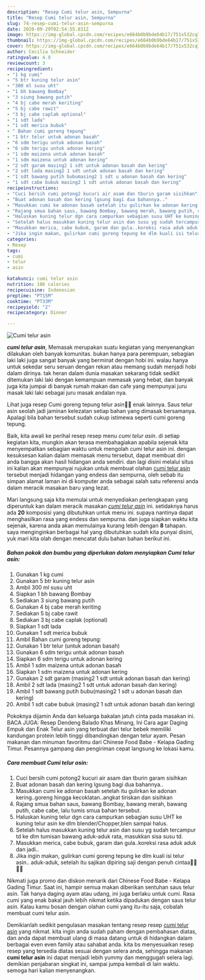 ```yaml
---
description: "Resep Cumi telur asin, Sempurna"
title: "Resep Cumi telur asin, Sempurna"
slug: 74-resep-cumi-telur-asin-sempurna
date: 2020-09-29T02:54:55.831Z
image: https://img-global.cpcdn.com/recipes/e664b0b9bde64b17/751x532cq70/cumi-telur-asin-foto-resep-utama.jpg
thumbnail: https://img-global.cpcdn.com/recipes/e664b0b9bde64b17/751x532cq70/cumi-telur-asin-foto-resep-utama.jpg
cover: https://img-global.cpcdn.com/recipes/e664b0b9bde64b17/751x532cq70/cumi-telur-asin-foto-resep-utama.jpg
author: Cecilia Schneider
ratingvalue: 4.9
reviewcount: 3
recipeingredient:
- "1 kg cumi"
- "5 btr kuning telur asin"
- "300 ml susu uht"
- "1 bh bawang Bombay"
- "3 siung bawang putih"
- "4 bj cabe merah keriting"
- "5 bj cabe rawit"
- "3 bj cabe caplak optional"
- "1 sdt lada"
- "1 sdt merica bubuk"
- " Bahan cumi goreng tepung"
- "1 btr telur untuk adonan basah"
- "6 sdm terigu untuk adonan basah"
- "6 sdm terigu untuk adonan kering"
- "1 sdm maizena untuk adonan basah"
- "1 sdm maizena untuk adonan kering"
- "2 sdt garam masing2 1 sdt untuk adonan basah dan kering"
- "2 sdt lada masing2 1 sdt untuk adonan basah dan kering"
- "1 sdt bawang putih bubumasing2 1 sdt u adonan basah dan kering"
- "1 sdt cabe bubuk masing2 1 sdt untuk adonan basah dan kering"
recipeinstructions:
- "Cuci bersih cumi potong2 kucuri air asam dan tburin garam sisihkan"
- "Buat adonan basah dan kering lgsung bagi dua bahannya.."
- "Masukkan cumi ke adonan basah setelah itu gulirkan ke adonan kering..goreng hingga kecoklatan..angkat tiriskan dan sisihkan"
- "Rajang smua bahan saus, bawang Bombay, bawang merah, bawang putih, cabe cabe, lalu tumis smua bahan tersebut."
- "Haluskan kuning telur dgn cara campurkan sebagian susu UHT ke kuning telur asin ke dlm blender/Chopper,blen sampai halus."
- "Setelah halus masukkan kuning telur asin dan susu yg sudah tercampur td ke dlm tumisan bawang aduk-aduk rata, masukkan sisa susu td."
- "Masukkan merica, cabe bubuk, garam dan gula..koreksi rasa aduk aduk dan jadi.."
- "Jika ingin makan, gulirkan cumi goreng tepung ke dlm kuali isi telur asin.. aduk-aduk, setelah itu sajikan dipiring saji dengan penuh cintaa🥰🥰😍😍"
categories:
- Resep
tags:
- cumi
- telur
- asin

katakunci: cumi telur asin 
nutrition: 186 calories
recipecuisine: Indonesian
preptime: "PT15M"
cooktime: "PT33M"
recipeyield: "2"
recipecategory: Dinner

---
```



![Cumi telur asin](https://img-global.cpcdn.com/recipes/e664b0b9bde64b17/751x532cq70/cumi-telur-asin-foto-resep-utama.jpg)

<b><i>cumi telur asin</i></b>, Memasak merupakan suatu kegiatan yang menyenangkan dilakukan oleh banyak komunitas. bukan hanya para perempuan, sebagian laki laki juga sangat banyak yang berminat dengan hobi ini. walau hanya untuk sekedar seru seruan dengan rekan atau memang sudah menjadi hobi dalam dirinya. tak heran dalam dunia masakan sekarang tidak sedikit ditemukan laki laki dengan kemampuan memasak yang hebat, dan banyak juga kita jumpai di banyak rumah makan dan cafe yang mempunyai juru masak laki laki sebagai juru masak andalan nya.

Lihat juga resep Cumi goreng tepung telur asin🐙🐙 enak lainnya. Saus telur asin seolah jadi jaminan kelezatan setiap bahan yang dimasak bersamanya. Apalagi bila bahan tersebut sudah cukup istimewa seperti cumi goreng tepung.

Baik, kita awali ke perihal resep resep menu <i>cumi telur asin</i>. di setiap kegiatan kita, mungkin akan terasa membahagiakan apabila sejenak kita menyempatkan sebagian waktu untuk mengolah cumi telur asin ini. dengan kesuksesan kalian dalam memasak menu tersebut, dapat membuat diri anda bangga akan hasil hidangan anda sendiri. dan lagi disini melalui situs ini kalian akan mempunyai rujukan untuk membuat olahan <u>cumi telur asin</u> tersebut menjadi hidangan yang endess dan sempurna, oleh sebab itu simpan alamat laman ini di komputer anda sebagai salah satu referensi anda dalam meracik masakan baru yang lezat.


Mari langsung saja kita memulai untuk menyediakan perlengkapan yang diperuntuk kan dalam meracik masakan <u><i>cumi telur asin</i></u> ini. setidaknya harus ada <b>20</b> komposisi yang dibutuhkan untuk menu ini. supaya nantinya dapat menghasilkan rasa yang endess dan sempurna. dan juga siapkan waktu kita sejenak, karena anda akan memulainya kurang lebih dengan <b>8</b> tahapan. saya menginginkan berbagai hal yang dibutuhkan sudah kita punyai disini, yuk mari kita olah dengan mencatat dulu bahan bahan berikut ini.

<!--inarticleads1-->

##### Bahan pokok dan bumbu yang diperlukan dalam menyiapkan Cumi telur asin:

1. Gunakan 1 kg cumi
1. Gunakan 5 btr kuning telur asin
1. Ambil 300 ml susu uht
1. Siapkan 1 bh bawang Bombay
1. Sediakan 3 siung bawang putih
1. Gunakan 4 bj cabe merah keriting
1. Sediakan 5 bj cabe rawit
1. Sediakan 3 bj cabe caplak (optional)
1. Siapkan 1 sdt lada
1. Gunakan 1 sdt merica bubuk
1. Ambil  Bahan cumi goreng tepung:
1. Gunakan 1 btr telur (untuk adonan basah)
1. Gunakan 6 sdm terigu untuk adonan basah
1. Siapkan 6 sdm terigu untuk adonan kering
1. Ambil 1 sdm maizena untuk adonan basah
1. Siapkan 1 sdm maizena untuk adonan kering
1. Gunakan 2 sdt garam (masing2 1 sdt untuk adonan basah dan kering)
1. Ambil 2 sdt lada (masing2 1 sdt untuk adonan basah dan kering)
1. Ambil 1 sdt bawang putih bubu(masing2 1 sdt u adonan basah dan kering)
1. Ambil 1 sdt cabe bubuk (masing2 1 sdt untuk adonan basah dan kering)


Pokoknya dijamin Anda dan keluarga bakalan jatuh cinta pada masakan ini. BACA JUGA: Resep Dendeng Balado Khas Minang, Ini Cara agar Daging Empuk dan Enak Telur asin yang terbuat dari telur bebek memiliki kandungan protein lebih tinggi dibandingkan dengan telur ayam. Pesan makanan dan minuman favoritmu dari Chinese Food Babe - Kelapa Gading Timur. Pesannya gampang dan pengiriman cepat langsung ke lokasi kamu. 

<!--inarticleads2-->

##### Cara membuat Cumi telur asin:

1. Cuci bersih cumi potong2 kucuri air asam dan tburin garam sisihkan
1. Buat adonan basah dan kering lgsung bagi dua bahannya..
1. Masukkan cumi ke adonan basah setelah itu gulirkan ke adonan kering..goreng hingga kecoklatan..angkat tiriskan dan sisihkan
1. Rajang smua bahan saus, bawang Bombay, bawang merah, bawang putih, cabe cabe, lalu tumis smua bahan tersebut.
1. Haluskan kuning telur dgn cara campurkan sebagian susu UHT ke kuning telur asin ke dlm blender/Chopper,blen sampai halus.
1. Setelah halus masukkan kuning telur asin dan susu yg sudah tercampur td ke dlm tumisan bawang aduk-aduk rata, masukkan sisa susu td.
1. Masukkan merica, cabe bubuk, garam dan gula..koreksi rasa aduk aduk dan jadi..
1. Jika ingin makan, gulirkan cumi goreng tepung ke dlm kuali isi telur asin.. aduk-aduk, setelah itu sajikan dipiring saji dengan penuh cintaa🥰🥰😍😍


Nikmati juga promo dan diskon menarik dari Chinese Food Babe - Kelapa Gading Timur. Saat ini, hampir semua makan diberikan sentuhan saus telur asin. Tak hanya daging ayam atau udang, ini juga berlaku untuk cumi. Rasa cumi yang enak bakal jauh lebih nikmat ketika dipadukan dengan saus telur asin. Kalau kamu bosan dengan olahan cumi yang itu-itu saja, cobalah membuat cumi telur asin. 

Demikianlah sedikit pengulasan masakan tentang resep resep <u>cumi telur asin</u> yang nikmat. kita ingin anda sudah paham dengan pembahasan diatas, dan anda dapat membuat ulang di masa datang untuk di hidangkan dalam berbagai even even family atau sahabat anda. kita bs menyesuaikan resep resep yang tersedia diatas sesuai dengan selera anda, sehingga makanan <b>cumi telur asin</b> ini dapat menjadi lebih yummy dan menggugah selera lagi. demikian penjabaran singkat ini, sampai jumpa kembali di lain waktu. semoga hari kalian menyenangkan.
